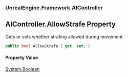 ### [UnrealEngine.Framework](./UnrealEngine-Framework.md 'UnrealEngine.Framework').[AIController](./UnrealEngine-Framework-AIController.md 'UnrealEngine.Framework.AIController')
## AIController.AllowStrafe Property
Gets or sets whether strafing allowed during movement  
```csharp
public bool AllowStrafe { get; set; }
```
#### Property Value
[System.Boolean](https://docs.microsoft.com/en-us/dotnet/api/System.Boolean 'System.Boolean')  
